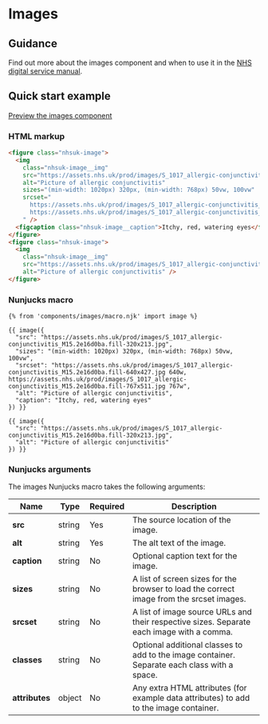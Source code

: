 # Images

## Guidance

Find out more about the images component and when to use it in the [NHS digital service manual](https://service-manual.nhs.uk/design-system/components/images).

## Quick start example

[Preview the images component](https://nhsuk.github.io/nhsuk-frontend/components/images/index.html)

### HTML markup

```html
<figure class="nhsuk-image">
  <img
    class="nhsuk-image__img"
    src="https://assets.nhs.uk/prod/images/S_1017_allergic-conjunctivitis_M15.2e16d0ba.fill-320x213.jpg"
    alt="Picture of allergic conjunctivitis"
    sizes="(min-width: 1020px) 320px, (min-width: 768px) 50vw, 100vw"
    srcset="
      https://assets.nhs.uk/prod/images/S_1017_allergic-conjunctivitis_M15.2e16d0ba.fill-640x427.jpg 640w,
      https://assets.nhs.uk/prod/images/S_1017_allergic-conjunctivitis_M15.2e16d0ba.fill-767x511.jpg 767w
    " />
  <figcaption class="nhsuk-image__caption">Itchy, red, watering eyes</figcaption>
</figure>
<figure class="nhsuk-image">
  <img
    class="nhsuk-image__img"
    src="https://assets.nhs.uk/prod/images/S_1017_allergic-conjunctivitis_M15.2e16d0ba.fill-320x213.jpg"
    alt="Picture of allergic conjunctivitis" />
</figure>
```

### Nunjucks macro

```
{% from 'components/images/macro.njk' import image %}

{{ image({
  "src": "https://assets.nhs.uk/prod/images/S_1017_allergic-conjunctivitis_M15.2e16d0ba.fill-320x213.jpg",
  "sizes": "(min-width: 1020px) 320px, (min-width: 768px) 50vw, 100vw",
  "srcset": "https://assets.nhs.uk/prod/images/S_1017_allergic-conjunctivitis_M15.2e16d0ba.fill-640x427.jpg 640w, https://assets.nhs.uk/prod/images/S_1017_allergic-conjunctivitis_M15.2e16d0ba.fill-767x511.jpg 767w",
  "alt": "Picture of allergic conjunctivitis",
  "caption": "Itchy, red, watering eyes"
}) }}

{{ image({
  "src": "https://assets.nhs.uk/prod/images/S_1017_allergic-conjunctivitis_M15.2e16d0ba.fill-320x213.jpg",
  "alt": "Picture of allergic conjunctivitis"
}) }}
```

### Nunjucks arguments

The images Nunjucks macro takes the following arguments:

| Name           | Type   | Required | Description                                                                                  |
| -------------- | ------ | -------- | -------------------------------------------------------------------------------------------- |
| **src**        | string | Yes      | The source location of the image.                                                            |
| **alt**        | string | Yes      | The alt text of the image.                                                                   |
| **caption**    | string | No       | Optional caption text for the image.                                                         |
| **sizes**      | string | No       | A list of screen sizes for the browser to load the correct image from the srcset images.     |
| **srcset**     | string | No       | A list of image source URLs and their respective sizes. Separate each image with a comma.    |
| **classes**    | string | No       | Optional additional classes to add to the image container. Separate each class with a space. |
| **attributes** | object | No       | Any extra HTML attributes (for example data attributes) to add to the image container.       |
